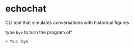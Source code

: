 # echochat
CLI tool that simulates conversations with historical figures

type `bye` to turn the program off

```
> You: bye
```